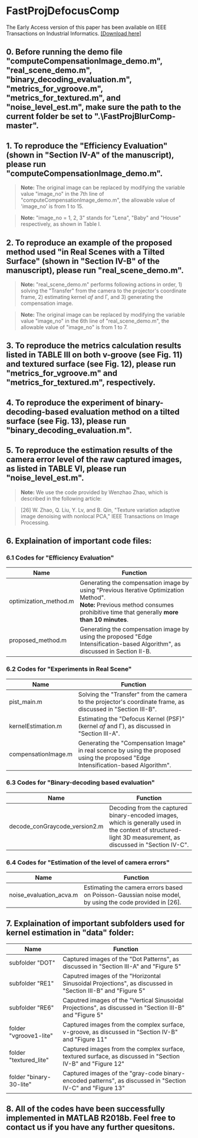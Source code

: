 # FastProjDefocusComp
The Early Access version of this paper has been available on IEEE Transactions on Industrial Informatics. [[Download here]](https://github.com/lpl-code/FastProjDefocusComp/raw/master/manuscript-TII20203003110.pdf)

## 0. Before running the demo file "computeCompensationImage_demo.m", "real_scene_demo.m", "binary_decoding_evaluation.m", "metrics_for_vgroove.m", "metrics_for_textured.m", and "noise_level_est.m", make sure the path to the current folder be set to ".\FastProjBlurComp-master".

## 1. To reproduce the "Efficiency Evaluation" (shown in "Section Ⅳ-A" of the manuscript), please run "computeCompensationImage_demo.m".
> **Note:**  The original image can be replaced by modifying the variable value "image_no" in the 7th line of "computeCompensationImage_demo.m", the allowable value of 'image_no' is from 1 to 15.

> **Note:**  "image_no = 1, 2, 3" stands for "Lena", "Baby" and "House" respectively, as shown in Table I.

## 2. To reproduce an example of the proposed method used "in Real Scenes with a Tilted Surface" (shown in "Section Ⅳ-B" of the manuscript), please run "real_scene_demo.m".
> **Note:** "real_scene_demo.m" performs following actions in order, 1) solving the "Transfer" from the camera to the projector's coordinate frame, 2) estimating kernel *αf* and Γ, and 3) generating the compensation image.

> **Note:** The original image can be replaced by modifying the variable value "image_no" in the 6th line of "real_scene_demo.m", the allowable value of "image_no" is from 1 to 7.

## 3. To reproduce the metrics calculation results listed in TABLE Ⅲ on both v-groove (see Fig. 11) and textured surface (see Fig. 12), please run "metrics_for_vgroove.m" and "metrics_for_textured.m", respectively.

## 4. To reproduce the experiment of binary-decoding-based evaluation method on a tilted surface (see Fig. 13), please run "binary_decoding_evaluation.m".

## 5. To reproduce the estimation results of the camera error level of the raw captured images, as listed in TABLE Ⅵ, please run "noise_level_est.m".

> **Note:** We use the code provided by Wenzhao Zhao, which is described in the following article:

> [26] W. Zhao, Q. Liu, Y. Lv, and B. Qin, "Texture variation adaptive image denoising with nonlocal PCA," IEEE Transactions on Image Processing. 

## 6.  Explaination of important code files:
### 6.1 Codes for "Efficiency Evaluation"

|Name|Function|
|----|--------|
|optimization_method.m| Generating the compensation image by using "Previous Iterative Optimization Method". <br> **Note:** Previous method consumes prohibitive time that generally **more than 10 minutes**.|
|proposed_method.m| Generating the compensation image by using the proposed "Edge Intensification-based Algorithm", as discussed in Section Ⅱ-B.|

### 6.2 Codes for "Experiments in Real Scene"

|Name|Function|
|----|--------|
|pist_main.m| Solving the "Transfer" from the camera to the projector's coordinate frame, as discussed in "Section Ⅲ-B".|
|kernelEstimation.m| Estimating the "Defocus Kernel (PSF)" (kernel *αf* and Γ), as discussed in "Section Ⅲ-A".|
|compensationImage.m| Generating the "Compensation Image" in real scence by using the proposed using the proposed "Edge Intensification-based Algorithm".|

### 6.3 Codes for "Binary-decoding based evaluation"

|Name|Function|
|----|--------|
|decode_conGraycode_version2.m| Decoding from the captured binary-encoded images, which is generally used in the context of structured-light 3D measurement, as discussed in "Section Ⅳ-C".|

### 6.4 Codes for "Estimation of the level of camera errors"

|Name|Function|
|----|--------|
|noise_evaluation_acva.m| Estimating the camera errors based on Poisson-Gaussian noise model, by using the code provided in [26].|

## 7.  Explaination of important subfolders used for kernel estimation in "data" folder:

|Name|Function|
|----|--------|
|subfolder "DOT"| Captured images of the "Dot Patterns", as discussed in "Section Ⅲ-A" and "Figure 5"|
|subfolder "RE1"| Caputred images of the "Horizontal Sinusoidal Projections", as discussed in "Section Ⅲ-B" and "Figure 5"|
|subfolder "RE6"| Caputred images of the "Vertical Sinusoidal Projections", as discussed in "Section Ⅲ-B" and "Figure 5"|
|folder "vgroove1-lite"| Captured images from the complex surface, v-groove, as discussed in "Section Ⅳ-B" and "Figure 11"|
|folder "textured_lite"| Captured images from the complex surface, textured surface, as discussed in "Section Ⅳ-B" and "Figure 12"|
|folder "binary-30-lite"| Captured images of the "gray-code binary-encoded patterns", as discussed in "Section Ⅳ-C" and "Figure 13"|

## 8. All of the codes have been successfully implemented in MATLAB R2018b. Feel free to contact us if you have any further quesitons.



